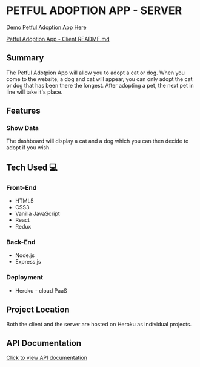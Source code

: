 # PETFUL ADOPTION APP - SERVER

[Demo Petful Adoption App Here](https://dashboard.heroku.com/apps/petful-client-alex-selvin)

[Petful Adoption App - Client README.md](https://github.com/thinkful-ei23/petful-client-selvin-alex/blob/master/README.md)

## Summary
The Petful Adotpion App will allow you to adopt a cat or dog. When you come to the website, a dog and cat will appear, you can only adopt the cat or dog that has been there the longest. After adopting a pet, the next pet in line will take it's place.

## Features

### Show Data
The dashboard will display a cat and a dog which you can then decide to adopt if you wish.

## Tech Used :computer:

### Front-End
* HTML5
* CSS3
* Vanilla JavaScript
* React
* Redux

### Back-End
* Node.js
* Express.js

### Deployment
* Heroku - cloud PaaS

## Project Location
Both the client and the server are hosted on Heroku as individual projects.

## API Documentation
[Click to view API documentation](https://documenter.getpostman.com/view/4458639/RWgrxxhd)